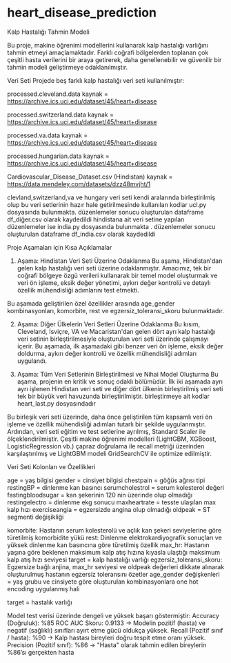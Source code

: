 # heart_disease_prediction
Kalp Hastalığı Tahmin Modeli

Bu proje, makine öğrenimi modellerini kullanarak kalp hastalığı varlığını tahmin etmeyi amaçlamaktadır. Farklı coğrafi bölgelerden toplanan çok çeşitli hasta verilerini bir araya getirerek, daha genellenebilir ve güvenilir bir tahmin modeli geliştirmeye odaklanılmıştır. 

Veri Seti
Projede beş farklı kalp hastalığı veri seti kullanılmıştır:

processed.cleveland.data 
kaynak = https://archive.ics.uci.edu/dataset/45/heart+disease

processed.switzerland.data
kaynak = https://archive.ics.uci.edu/dataset/45/heart+disease

processed.va.data
kaynak = https://archive.ics.uci.edu/dataset/45/heart+disease
 
processed.hungarian.data
kaynak = https://archive.ics.uci.edu/dataset/45/heart+disease

Cardiovascular_Disease_Dataset.csv (Hindistan)
kaynak = https://data.mendeley.com/datasets/dzz48mvjht/1


clevland,switzerland,va ve hungary veri seti kendi aralarında birleştirilmiş olup bu veri setlerinin hazır hale getirilmesinde kullanılan kodlar ucl.py dosyasında bulunmakta. düzenlemeler sonucu oluşturulan dataframe df_diğer.csv olarak kaydedildi
hindistana ait veri setine yapılan düzenlemeler ise india.py dosyasında bulunmakta . düzenlemeler sonucu oluşturulan dataframe df_india.csv olarak kaydedildi

Proje Aşamaları için Kısa Açıklamalar

1. Aşama: Hindistan Veri Seti Üzerine Odaklanma
Bu aşama, Hindistan'dan gelen kalp hastalığı veri seti üzerine odaklanmıştır. Amacımız, tek bir coğrafi bölgeye özgü verileri kullanarak bir temel model oluşturmak ve veri ön işleme, eksik değer yönetimi, aykırı değer kontrolü ve detaylı özellik mühendisliği adımlarını test etmekti.

Bu aşamada geliştirilen özel özellikler arasında age_gender kombinasyonları, komorbite, rest ve egzersiz_toleransi_skoru bulunmaktadır.


2. Aşama: Diğer Ülkelerin Veri Setleri Üzerine Odaklanma
Bu kısım, Cleveland, İsviçre, VA ve Macaristan'dan gelen dört ayrı kalp hastalığı veri setinin birleştirilmesiyle oluşturulan veri seti üzerinde çalışmayı içerir. Bu aşamada, ilk aşamadaki gibi benzer veri ön işleme, eksik değer doldurma, aykırı değer kontrolü ve özellik mühendisliği adımları uygulandı.


3. Aşama: Tüm Veri Setlerinin Birleştirilmesi ve Nihai Model Oluşturma
Bu aşama, projenin en kritik ve sonuç odaklı bölümüdür. İlk iki aşamada ayrı ayrı işlenen Hindistan veri seti ve diğer dört ülkenin birleştirilmiş veri seti tek bir büyük veri havuzunda birleştirilmiştir. birleştirmeye ait kodlar heart_last.py dosyasındadır

Bu birleşik veri seti üzerinde, daha önce geliştirilen tüm kapsamlı veri ön işleme ve özellik mühendisliği adımları tutarlı bir şekilde uygulanmıştır. Ardından, veri seti eğitim ve test setlerine ayrılmış, Standard Scaler ile ölçeklendirilmiştir. Çeşitli makine öğrenimi modelleri (LightGBM, XGBoost, LogisticRegression vb.) çapraz doğrulama ile recall metriği üzerinden karşılaştırılmış ve LightGBM modeli GridSearchCV ile optimize edilmiştir.


Veri Seti Kolonları ve Özellikleri

age = yaş bilgisi
gender = cinsiyet bilgisi
chestpain = göğüs ağrısı tipi
restingBP = dinlenme kan basıncı
serumcholestrol = serum kolesterol değeri
fastingbloodsugar = kan şekerinin 120 nin üzerinde olup olmadığı
restingelectro = dinlenme ekg sonucu
maxheartrate = tesste ulaşılan max kalp hızı
exerciseangia = egzersizde angina olup olmadığı
oldpeak = ST segmenti değişikliği

komorbite: Hastanın serum kolesterolü ve açlık kan şekeri seviyelerine göre türetilmiş komorbidite yükü
rest: Dinlenme elektrokardiyografik sonuçları ve yüksek dinlenme kan basıncına göre türetilmiş özellik
max_hr: Hastanın yaşına göre beklenen maksimum kalp atış hızına kıyasla ulaştığı maksimum kalp atış hızı seviyesi
target = kalp hastalığı varlığı
egzersiz_toleransi_skoru: Egzersize bağlı anjina, max_hr seviyesi ve oldpeak değerleri dikkate alınarak oluşturulmuş hastanın egzersiz toleransını özetler
age_gender değişkenleri = yaş grubu ve cinsiyete göre oluşturulan kombinasyonlara one hot encoding uygulanmış hali

target = hastalık varlığı


Model test verisi üzerinde dengeli ve yüksek başarı göstermiştir:
Accuracy (Doğruluk): %85
ROC AUC Skoru: 0.9133 → Modelin pozitif (hasta) ve negatif (sağlıklı) sınıfları ayırt etme gücü oldukça yüksek.
Recall (Pozitif sınıf / hasta): %90 → Kalp hastası bireyleri doğru tespit etme oranı yüksek.
Precision (Pozitif sınıf): %86 → "Hasta" olarak tahmin edilen bireylerin %86’sı gerçekten hasta



















